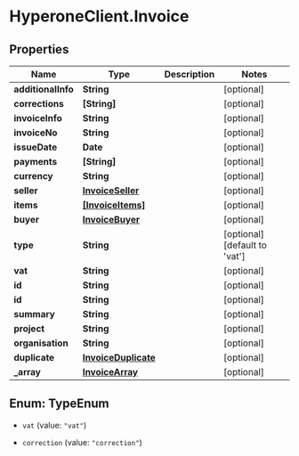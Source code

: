 # HyperoneClient.Invoice

## Properties

Name | Type | Description | Notes
------------ | ------------- | ------------- | -------------
**additionalInfo** | **String** |  | [optional] 
**corrections** | **[String]** |  | [optional] 
**invoiceInfo** | **String** |  | [optional] 
**invoiceNo** | **String** |  | [optional] 
**issueDate** | **Date** |  | [optional] 
**payments** | **[String]** |  | [optional] 
**currency** | **String** |  | [optional] 
**seller** | [**InvoiceSeller**](InvoiceSeller.md) |  | [optional] 
**items** | [**[InvoiceItems]**](InvoiceItems.md) |  | [optional] 
**buyer** | [**InvoiceBuyer**](InvoiceBuyer.md) |  | [optional] 
**type** | **String** |  | [optional] [default to &#39;vat&#39;]
**vat** | **String** |  | [optional] 
**id** | **String** |  | [optional] 
**id** | **String** |  | [optional] 
**summary** | **String** |  | [optional] 
**project** | **String** |  | [optional] 
**organisation** | **String** |  | [optional] 
**duplicate** | [**InvoiceDuplicate**](InvoiceDuplicate.md) |  | [optional] 
**_array** | [**InvoiceArray**](InvoiceArray.md) |  | [optional] 



## Enum: TypeEnum


* `vat` (value: `"vat"`)

* `correction` (value: `"correction"`)




